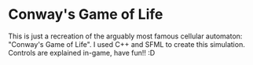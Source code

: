# Conway's Game of Life

This is just a recreation of the arguably most famous cellular automaton: "Conway's Game of Life". I used C++ and SFML
to create this simulation. Controls are explained in-game, have fun!! :D


